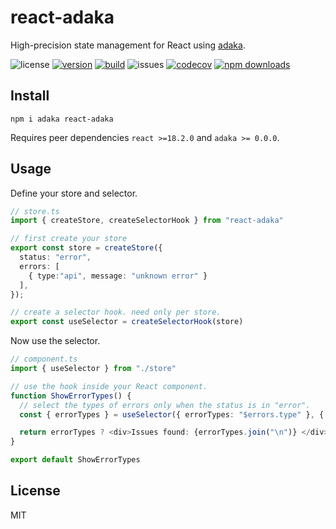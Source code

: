 # react-adaka
High-precision state management for React using [adaka](https://npmjs.com/package/adaka).

![license](https://img.shields.io/github/license/kofrasa/react-adaka)
[![version](https://img.shields.io/npm/v/react-adaka)](https://www.npmjs.org/package/react-adaka)
[![build](https://github.com/kofrasa/react-adaka/actions/workflows/node.js.yml/badge.svg)](https://github.com/kofrasa/react-adaka/actions/workflows/node.js.yml)
![issues](https://img.shields.io/github/issues/kofrasa/react-adaka)
[![codecov](https://img.shields.io/codecov/c/github/kofrasa/react-adaka)](https://codecov.io/gh/kofrasa/react-adaka)
[![npm downloads](https://img.shields.io/npm/dm/react-adaka)](https://www.npmjs.org/package/react-adaka)

## Install

`npm i adaka react-adaka`

Requires peer dependencies `react >=18.2.0` and `adaka >= 0.0.0`.

## Usage

Define your store and selector.
```ts
// store.ts
import { createStore, createSelectorHook } from "react-adaka"

// first create your store
export const store = createStore({
  status: "error",
  errors: [
    { type:"api", message: "unknown error" }
  ],
});

// create a selector hook. need only per store.
export const useSelector = createSelectorHook(store)
```

Now use the selector.
```ts
// component.ts
import { useSelector } from "./store"

// use the hook inside your React component.
function ShowErrorTypes() {
  // select the types of errors only when the status is in "error".
  const { errorTypes } = useSelector({ errorTypes: "$errors.type" }, { status: "error"})

  return errorTypes ? <div>Issues found: {errorTypes.join("\n")} </div> : <div/>
}

export default ShowErrorTypes
```
## License

MIT